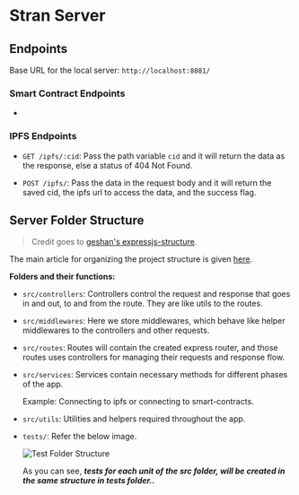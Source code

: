 # Stran Server 

## Endpoints

Base URL for the local server: `http://localhost:8081/`

### Smart Contract Endpoints

* 

### IPFS Endpoints

* `GET /ipfs/:cid`: Pass the path variable `cid` and it will return the data as the response, else a status of 404 Not Found.

* `POST /ipfs/`: Pass the data in the request body and it will return the saved cid, the ipfs url to access the data, and the success flag.

## Server Folder Structure

> Credit goes to [geshan's expressjs-structure](https://github.com/geshan/expressjs-structure).

The main article for organizing the project structure is given [here](https://blog.logrocket.com/organizing-express-js-project-structure-better-productivity/).

**Folders and their functions:**
* `src/controllers`: Controllers control the request and response that goes in and out, to and from the route. They are like utils to the routes.

* `src/middlewares`: Here we store middlewares, which behave like helper middlewares to the controllers and other requests.

* `src/routes`: Routes will contain the created express router, and those routes uses controllers for managing their requests and response flow.

* `src/services`: Services contain necessary methods for different phases of the app.

    Example: Connecting to ipfs or connecting to smart-contracts.

* `src/utils`: Utilities and helpers required throughout the app.

* `tests/`: Refer the below image.

    ![Test Folder Structure](https://blog.logrocket.com/wp-content/uploads/2022/01/Express-test-folder-structure.png)

    As you can see, ***tests for each unit of the src folder, will be created in the same structure in tests folder..***
